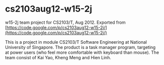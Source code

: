 # cs2103aug12-w15-2j
w15-2j team project for CS2103/T, Aug 2012. Exported from [https://code.google.com/p/cs2103aug12-w15-2j/](https://code.google.com/p/cs2103aug12-w15-2j/)


This is a project in module CS2103/T Software Engineering at National University of Singapore.
The product is a task manager program, targeting at power users (who feel more comfortable with keyboard than mouse). The team consist of Kai Yao, Kheng Meng and Hien Linh.
